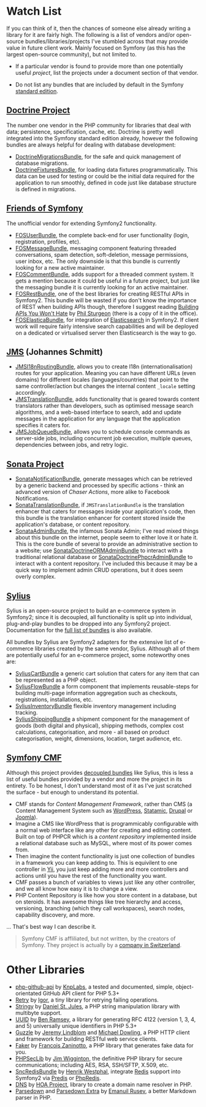 Watch List
==========

If you can think of it, then the chances of someone else already writing a library for it are fairly high.
The following is a list of vendors and/or open-source bundles/libraries/projects I've stumbled across that may provide
value in future client work. Mainly focused on Symfony (as this has the largest open-source community), but not limited
to.

- If a particular vendor is found to provide more than one potentially useful *project*, list the projects under a
  document section of that vendor.
<!-- - If a project is a bundle acting as an adapter for another library you should list both in the same entry unless the bundle and library are provided by the same vendor. -->
- Do not list any bundles that are included by default in the Symfony
  [standard edition](https://github.com/symfony/symfony-standard).

## [Doctrine Project](http://www.doctrine-project.org)

The number one vendor in the PHP community for libraries that deal with data; persistence, specification, cache, etc.
Doctrine is pretty well integrated into the Symfony standard edition already, however the following bundles are always
helpful for dealing with database development:

- [DoctrineMigrationsBundle](https://github.com/doctrine/DoctrineMigrationsBundle), for the safe and quick management of
  database migrations.
- [DoctrineFixturesBundle](https://github.com/doctrine/DoctrineFixturesBundle), for loading data fixtures
  programmatically. This data can be used for testing or could be the initial data required for the application to run
  smoothly, defined in code just like database structure is defined in migrations.

## [Friends of Symfony](http://friendsofsymfony.github.io)

The unofficial vendor for extending Symfony2 functionality.

- [FOSUserBundle](), the complete back-end for user functionality (login, registration, profiles, etc).
- [FOSMessageBundle](https://github.com/FriendsOfSymfony/FOSMessageBundle), messaging component featuring threaded
  conversations, spam detection, soft-deletion, message permissions, user inbox, etc. The only downside is that this
  bundle is currently looking for a new active maintainer.
- [FOSCommentBundle](https://github.com/FriendsOfSymfony/FOSCommentBundle), adds support for a threaded comment system.
  It gets a mention because it could be useful in a future project, but just like the messaging bundle it is currently
  looking for an active maintainer.
- [FOSRestBundle](https://github.com/FriendsOfSymfony/FOSRestBundle), one of the best libraries for creating RESTful
  APIs in Symfony2. This bundle will be wasted if you don't know the importance of REST when building APIs though,
  therefore I suggest reading [Building APIs You Won't Hate](https://leanpub.com/build-apis-you-wont-hate) by
  [Phil Sturgeon](https://philsturgeon.uk/) (there is a copy of it in the office).
- [FOSElasticaBundle](https://github.com/FriendsOfSymfony/FOSElasticaBundle), for integration of
  [Elasticsearch](http://www.elasticsearch.org/) in Symfony2. If client work will require fairly intensive search
  capabilities and will be deployed on a dedicated or virtualised server then Elasticsearch is the way to go.

## [JMS](http://jmsyst.com) (Johannes Schmitt)

- [JMSI18nRoutingBundle](http://jmsyst.com/bundles/JMSI18nRoutingBundle), allows you to create I18n
  (internationalisation) routes for your application. Meaning you can have different URLs (even domains) for different
  locales (languages/countries) that point to the same controller/action but changes the internal content `_locale`
  setting accordingly.
- [JMSTranslationBundle](http://jmsyst.com/bundles/JMSTranslationBundle), adds functionality that is geared towards
  content translators rather than developers, such as optimised message search algorithms, and a web-based interface to
  search, add and update messages in the application for any language that the application specifies it caters for.
- [JMSJobQueueBundle](http://jmsyst.com/bundles/JMSJobQueueBundle), allows you to schedule console commands as
  server-side jobs, including concurrent job execution, multiple queues, dependencies between jobs, and retry logic.

## [Sonata Project](http://sonata-project.org)

- [SonataNotificationBundle](http://sonata-project.org/bundles/notification), generate messages which can be retrieved
  by a generic backend and processed by specific actions - think an advanced version of *Chaser Actions*, more alike to
  Facebook Notifications.
- [SonataTranslationBundle](http://sonata-project.org/bundles/translation), if `JMSTranslationBundle` is the translation
  enhancer that caters for messages inside your application's code, then this bundle is the translation enhancer for
  content stored inside the application's database, or content repository.
- [SonataAdminBundle](http://sonata-project.org/bundles/admin), the infamous Sonata Admin; I've read mixed things about
  this bundle on the internet, people seem to either love it or hate it. This is the core bundle of several to provide
  an administrative section to a website; use
  [SonataDoctrineORMAdminBundle](http://sonata-project.org/bundles/doctrine-orm-admin/2-2/doc/index.html) to interact
  with a traditional relational database or
  [SonataDoctrinePhpcrAdminBundle](http://sonata-project.org/bundles/doctrine-phpcr-admin/master/doc/index.html) to
  interact with a content repository. I've included this because it may be a quick way to implement admin CRUD
  operations, but it does seem overly complex.

## [Sylius](http://sylius.org)

Sylius is an open-source project to build an e-commerce system in Symfony2; since it is decoupled, all functionality is
split up into individual, plug-and-play bundles to be dropped into any Symfony2 project. Documentation for the
[full list of bundles](http://docs.sylius.org/en/latest/bundles/index.html) is also available.

All bundles by Sylius are Symfony2 adapters for the extensive list of e-commerce libraries created by the same vendor,
Sylius. Although all of them are potentially useful for an e-commerce project, some noteworthy ones are:

- [SyliusCartBundle]() a generic cart solution that caters for any item that can be represented as a PHP object.
- [SyliusFlowBundle]() a form component that implements reusable-steps for building multi-page information aggregation
  such as checkouts, registrations, installations, etc.
- [SyliusInventoryBundle]() flexible inventory management including tracking.
- [SyliusShippingBundle]() a shipment component for the management of goods (both digital and physical), shipping
  methods, complex cost calculations, categorisation, and more - all based on product categorisation, weight,
  dimensions, location, target audience, etc.

## [Symfony CMF](http://cmf.symfony.com)

Although this project provides [decoupled bundles](http://symfony.com/doc/master/cmf/bundles/index.html) like Sylius,
this is less a list of useful bundles provided by a vendor and more the project in its entirety. To be honest, I don't
understand most of it as I've just scratched the surface - but enough to understand its potential.

- CMF stands for *Content Management Framework*, rather than CMS (a Content Management System such as
  [WordPress](https://wordpress.org), [Statamic](http://www.statamic.com), [Drupal](https://www.drupal.org) or
  [Joomla](http://www.joomla.org)).
- Imagine a CMS like WordPress that is programmicably configurable with a normal web interface like any other for
  creating and editing content. Built on top of PHPCR which is a *content repository* implemented inside a relational
  database such as MySQL, where most of its power comes from.
- Then imagine the content functionality is just one collection of bundles in a framework you can keep adding to. This
  is equivilent to one controller in [Yii](http://yiiframework.com), you just keep adding more and more controllers
  and actions until you have the rest of the functionality you want.
- CMF passes a bunch of variables to views just like any other controller, and we all know how easy it is to change a
  view.
- PHP Content Repository is like how you store content in a database, but on steroids. It has awesome things like tree
  hierarchy and access, versioning, branching (which they call workspaces), search nodes, capability discovery, and more.

... That's best way I can describe it.

> Symfony CMF is affliliated, but not written, by the creators of Symfony. They project is actually by a
> [company in Switzerland](http://www.liip.ch/en).

# Other Libraries

- [php-github-api](https://github.com/KnpLabs/php-github-api) by [KnpLabs](https://github.com/knplabs), a tested and
  documented, simple, object-orientated GitHub API client for PHP 5.3+
- [Retry](https://github.com/igorw/retry) by [Igor](https://github.com/igorw), a tiny library for retrying failing
  operations.
- [Stringy](https://github.com/danielstjules/Stringy) by [Daniel St. Jules](https://github.com/danielstjules), a PHP
  string manipulation library with multibyte support.
- [UUID](https://github.com/ramsey/uuid) by [Ben Ramsey](https://github.com/ramsey), a library for generating RFC 4122
  (version 1, 3, 4, and 5) universally unique identifiers in PHP 5.3+
- [Guzzle](https://github.com/guzzle/guzzle) by [Jeremy Lindblom](https://github.com/jeremeamia) and
  [Michael Dowling](https://github.com/mtdowling), a PHP HTTP client and framework for building RESTful web service
  clients.
- [Faker](https://github.com/fzaninotto/Faker) by [Francois Zaninotto](https://github.com/fzaninotto), a PHP library
  that generates fake data for you.
- [PHPSecLib](https://github.com/phpseclib/phpseclib) by [Jim Wigginton](https://github.com/terrafrost), the definitive
  PHP library for secure communications; including AES, RSA, SSH/SFTP, X.509, etc.
- [SncRedisBundle](https://github.com/snc/SncRedisBundle) by [Henrik Westphal](https://github.com/snc), integrate
  [Redis](http://redis.io) support into Symfony2 via [Predis](https://github.com/nrk/predis) or
  [PhpRedis](https://github.com/nicolasff/phpredis).
- [DNS](https://github.com/hoaproject/Dns) by [HOA Project](http://hoa-project.net/En), library to create a domain name
  resolver in PHP.
- [Parsedown](https://github.com/erusev/parsedown) and [Parsedown Extra](https://github.com/erusev/parsedown-extra) by
  [Emanuil Rusev](https://github.com/erusev), a better Markdown parser in PHP.
